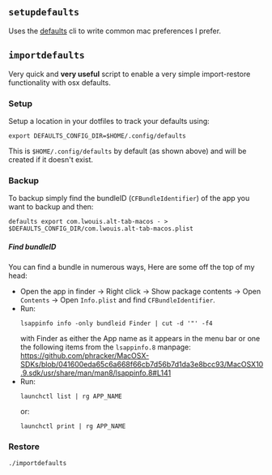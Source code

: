 ## `setupdefaults`
Uses the [defaults](https://ss64.com/osx/defaults.html) cli to write common mac preferences I prefer.

## `importdefaults`
Very quick and **very useful** script to enable a very simple import-restore functionality with osx defaults.

### Setup
Setup a location in your dotfiles to track your defaults using:
```fish
export DEFAULTS_CONFIG_DIR=$HOME/.config/defaults
```
This is `$HOME/.config/defaults` by default (as shown above) and will be created if it doesn't exist.

### Backup
To backup simply find the bundleID (`CFBundleIdentifier`) of the app you want to backup and then:

```fish
defaults export com.lwouis.alt-tab-macos - > $DEFAULTS_CONFIG_DIR/com.lwouis.alt-tab-macos.plist
```

##### Find bundleID
You can find a bundle in numerous ways, Here are some off the top of my head:
 - Open the app in finder -> Right click -> Show package contents -> Open `Contents` -> Open `Info.plist` and find `CFBundleIdentifier`.
 - Run:
    ```fish
    lsappinfo info -only bundleid Finder | cut -d '"' -f4
    ```
    with Finder as either the App name as it appears in the menu bar or one the following items from the `lsappinfo.8` manpage:
    https://github.com/phracker/MacOSX-SDKs/blob/041600eda65c6a668f66cb7d56b7d1da3e8bcc93/MacOSX10.9.sdk/usr/share/man/man8/lsappinfo.8#L141
 - Run:
    ```fish
    launchctl list | rg APP_NAME
    ```
    or:
    ```fish
    launchctl print | rg APP_NAME
    ```

### Restore
```fish
./importdefaults
```

